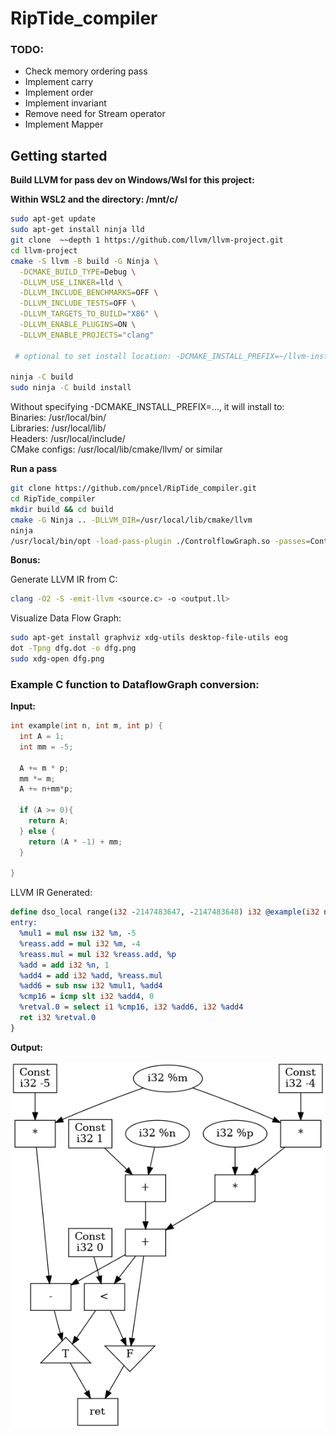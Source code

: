 # RipTide_compiler

### TODO:

* Check memory ordering pass
* Implement carry
* Implement order 
* Implement invariant
* Remove need for Stream operator
* Implement Mapper

## Getting started

**Build LLVM for pass dev on Windows/Wsl for this project:**  

__Within WSL2 and the directory: /mnt/c/__

```bash
sudo apt-get update
sudo apt-get install ninja lld
git clone  ~~depth 1 https://github.com/llvm/llvm-project.git
cd llvm-project
cmake -S llvm -B build -G Ninja \
  -DCMAKE_BUILD_TYPE=Debug \
  -DLLVM_USE_LINKER=lld \
  -DLLVM_INCLUDE_BENCHMARKS=OFF \
  -DLLVM_INCLUDE_TESTS=OFF \
  -DLLVM_TARGETS_TO_BUILD="X86" \
  -DLLVM_ENABLE_PLUGINS=ON \
  -DLLVM_ENABLE_PROJECTS="clang"

 # optional to set install location: -DCMAKE_INSTALL_PREFIX=~/llvm-install

ninja -C build
sudo ninja -C build install
```
Without specifying -DCMAKE_INSTALL_PREFIX=..., it will install to:  
Binaries: /usr/local/bin/  
Libraries: /usr/local/lib/  
Headers: /usr/local/include/  
CMake configs: /usr/local/lib/cmake/llvm/ or similar 

**Run a pass**
```bash
git clone https://github.com/pncel/RipTide_compiler.git
cd RipTide_compiler
mkdir build && cd build
cmake -G Ninja .. -DLLVM_DIR=/usr/local/lib/cmake/llvm
ninja
/usr/local/bin/opt -load-pass-plugin ./ControlflowGraph.so -passes=ControlflowGraph -disable-output ../test/test_cfg.ll
```

**Bonus:**

Generate LLVM IR from C:
```bash
clang -O2 -S -emit-llvm <source.c> -o <output.ll>
```

Visualize Data Flow Graph:
```bash
sudo apt-get install graphviz xdg-utils desktop-file-utils eog
dot -Tpng dfg.dot -o dfg.png
sudo xdg-open dfg.png
```

### Example C function to DataflowGraph conversion:

**Input:**

```C
int example(int n, int m, int p) {
  int A = 1;
  int mm = -5;

  A += m * p;
  mm *= m;
  A += n+mm*p;

  if (A >= 0){
    return A;
  } else {
    return (A * -1) + mm;
  }
  
}
```

LLVM IR Generated:

```llvm
define dso_local range(i32 -2147483647, -2147483648) i32 @example(i32 noundef %n, i32 noundef %m, i32 noundef %p) local_unnamed_addr #0 {
entry:
  %mul1 = mul nsw i32 %m, -5
  %reass.add = mul i32 %m, -4
  %reass.mul = mul i32 %reass.add, %p
  %add = add i32 %n, 1
  %add4 = add i32 %add, %reass.mul
  %add6 = sub nsw i32 %mul1, %add4
  %cmp16 = icmp slt i32 %add4, 0
  %retval.0 = select i1 %cmp16, i32 %add6, i32 %add4
  ret i32 %retval.0
}
```

**Output:**

![Data flow graph](/dfg.png)
